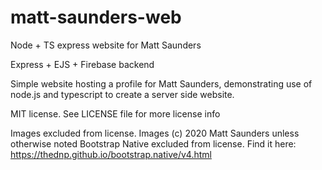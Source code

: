 # matt-saunders-web
Node + TS express website for Matt Saunders

Express + EJS + Firebase backend

Simple website hosting a profile for Matt Saunders, demonstrating use of node.js and typescript to create a server side website.

MIT license. See LICENSE file for more license info

Images excluded from license.  Images (c) 2020 Matt Saunders unless otherwise noted
Bootstrap Native excluded from license.  Find it here: https://thednp.github.io/bootstrap.native/v4.html